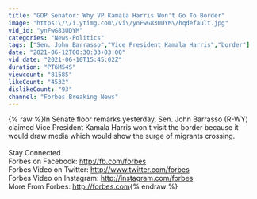 ```yaml
---
title: "GOP Senator: Why VP Kamala Harris Won't Go To Border"
image: "https:\/\/i.ytimg.com\/vi\/ynFwG83UDYM\/hqdefault.jpg"
vid_id: "ynFwG83UDYM"
categories: "News-Politics"
tags: ["Sen. John Barrasso","Vice President Kamala Harris","border"]
date: "2021-06-12T00:30:33+03:00"
vid_date: "2021-06-10T15:45:02Z"
duration: "PT6M54S"
viewcount: "81585"
likeCount: "4532"
dislikeCount: "93"
channel: "Forbes Breaking News"
---
```

{% raw %}In Senate floor remarks yesterday, Sen. John Barrasso (R-WY) claimed Vice President Kamala Harris won't visit the border because it would draw media which would show the surge of migrants crossing.<br /><br />Stay Connected<br />Forbes on Facebook: <a rel="nofollow" target="blank" href="http://fb.com/forbes">http://fb.com/forbes</a><br />Forbes Video on Twitter: <a rel="nofollow" target="blank" href="http://www.twitter.com/forbes">http://www.twitter.com/forbes</a><br />Forbes Video on Instagram: <a rel="nofollow" target="blank" href="http://instagram.com/forbes">http://instagram.com/forbes</a><br />More From Forbes:  <a rel="nofollow" target="blank" href="http://forbes.com">http://forbes.com</a>{% endraw %}
